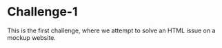 # Challenge-1
This is the first challenge, where we attempt to solve an HTML issue on a mockup website.
